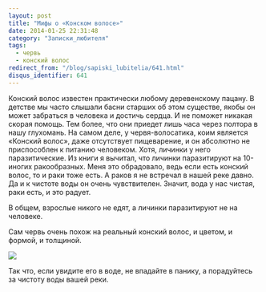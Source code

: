 ```yaml
---
layout: post
title: "Мифы о «Конском волосе»"
date: 2014-01-25 22:31:48
category: "Записки_любителя"
tags:
  - червь
  - конский волос
redirect_from: "/blog/sapiski_lubitelia/641.html"
disqus_identifier: 641
---
```

Конский волос известен практически любому деревенскому пацану. В детстве
мы часто слышали басни старших об этом существе, якобы он может
забраться в человека и достичь сердца. И не поможет никакая скорая
помощь. Тем более, что они приедет лишь часа через полтора в нашу
глухомань. На самом деле, у червя-волосатика, коим является «Конский
волос», даже отсутствует пищеварение, и он абсолютно не приспособлен к
питанию человеком. Хотя, личинки у него паразитические. Из книги я
вычитал, что личинки паразитируют на 10-иногих ракообразных. Меня это
обрадовало, ведь если есть конский волос, то и раки тоже есть. А раков я
не встречал в нашей реке давно. Да и к чистоте воды он очень
чувствителен. Значит, вода у нас чистая, раки есть, и это радует.

В общем, взрослые никого не едят, а личинки паразитируют не на человеке.

Сам червь очень похож на реальный конский волос, и цветом, и формой, и
толщиной.

![](http://fishingguru.ru/uploads/images/00/00/01/2014/01/25/cdfb63.jpg)

Так что, если увидите его в воде, не впадайте в панику, а порадуйтесь за
чистоту воды вашей реки.
